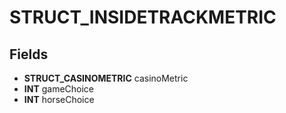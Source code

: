 # STRUCT_INSIDETRACKMETRIC

## Fields
* **STRUCT_CASINOMETRIC** casinoMetric
* **INT** gameChoice
* **INT** horseChoice